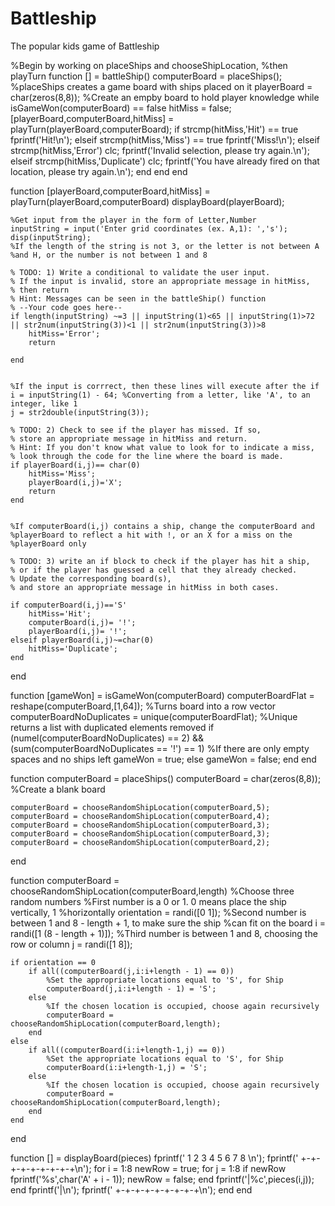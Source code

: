 # Battleship
The popular kids game of Battleship





%Begin by working on placeShips and chooseShipLocation,
%then playTurn
function [] = battleShip()
    computerBoard = placeShips(); %placeShips creates a game board with ships placed on it
    playerBoard = char(zeros(8,8)); %Create an empby board to hold player knowledge
    while isGameWon(computerBoard) == false
        hitMiss = false;
        [playerBoard,computerBoard,hitMiss] = playTurn(playerBoard,computerBoard);
        if strcmp(hitMiss,'Hit') == true
           fprintf('Hit!\n');
        elseif strcmp(hitMiss,'Miss') == true
           fprintf('Miss!\n');
        elseif strcmp(hitMiss,'Error')
            clc;
            fprintf('Invalid selection, please try again.\n');
        elseif strcmp(hitMiss,'Duplicate')
            clc;
            fprintf('You have already fired on that location, please try again.\n');
        end
    end
end

function [playerBoard,computerBoard,hitMiss] = playTurn(playerBoard,computerBoard)
    displayBoard(playerBoard);
    
    %Get input from the player in the form of Letter,Number
    inputString = input('Enter grid coordinates (ex. A,1): ','s');
    disp(inputString);
    %If the length of the string is not 3, or the letter is not between A
    %and H, or the number is not between 1 and 8
    
	% TODO: 1) Write a conditional to validate the user input.
    % If the input is invalid, store an appropriate message in hitMiss,
    % then return
	% Hint: Messages can be seen in the battleShip() function
    % --Your code goes here--
    if length(inputString) ~=3 || inputString(1)<65 || inputString(1)>72 || str2num(inputString(3))<1 || str2num(inputString(3))>8
        hitMiss='Error';
        return
        
    end
    
    
    %If the input is corrrect, then these lines will execute after the if
    i = inputString(1) - 64; %Converting from a letter, like 'A', to an integer, like 1
    j = str2double(inputString(3));
    
	% TODO: 2) Check to see if the player has missed. If so,
    % store an appropriate message in hitMiss and return.
	% Hint: If you don't know what value to look for to indicate a miss,
	% look through the code for the line where the board is made.
    if playerBoard(i,j)== char(0)
        hitMiss='Miss';
        playerBoard(i,j)='X';
        return 
    end
    
    
    %If computerBoard(i,j) contains a ship, change the computerBoard and
    %playerBoard to reflect a hit with !, or an X for a miss on the
    %playerBoard only
	
	% TODO: 3) write an if block to check if the player has hit a ship,
    % or if the player has guessed a cell that they already checked.
	% Update the corresponding board(s),
    % and store an appropriate message in hitMiss in both cases.
    
    if computerBoard(i,j)=='S'
        hitMiss='Hit';
        computerBoard(i,j)= '!';
        playerBoard(i,j)= '!';
    elseif playerBoard(i,j)~=char(0)
        hitMiss='Duplicate';
    end
    
end

function [gameWon] = isGameWon(computerBoard)
    computerBoardFlat = reshape(computerBoard,[1,64]); %Turns board into a row vector
    computerBoardNoDuplicates = unique(computerBoardFlat); %Unique returns a list with duplicated elements removed
    if (numel(computerBoardNoDuplicates) == 2) && (sum(computerBoardNoDuplicates == '!') == 1) %If there are only empty spaces and no ships left
        gameWon = true;
    else
        gameWon = false;
    end
end

function computerBoard = placeShips()
    computerBoard = char(zeros(8,8)); %Create a blank board
    
    computerBoard = chooseRandomShipLocation(computerBoard,5);
    computerBoard = chooseRandomShipLocation(computerBoard,4);
    computerBoard = chooseRandomShipLocation(computerBoard,3);
    computerBoard = chooseRandomShipLocation(computerBoard,3);
    computerBoard = chooseRandomShipLocation(computerBoard,2);
end

function computerBoard = chooseRandomShipLocation(computerBoard,length)
    %Choose three random numbers
    %First number is a 0 or 1. 0 means place the ship vertically, 1
    %horizontally
    orientation = randi([0 1]);
    %Second number is between 1 and 8 - length + 1, to make sure the ship
    %can fit on the board
    i = randi([1 (8 - length + 1)]);
    %Third number is between 1 and 8, choosing the row or column
    j = randi([1 8]);

    if orientation == 0
        if all((computerBoard(j,i:i+length - 1) == 0))
            %Set the appropriate locations equal to 'S', for Ship
            computerBoard(j,i:i+length - 1) = 'S';
        else
            %If the chosen location is occupied, choose again recursively
            computerBoard = chooseRandomShipLocation(computerBoard,length);
        end
    else
        if all((computerBoard(i:i+length-1,j) == 0))
            %Set the appropriate locations equal to 'S', for Ship
            computerBoard(i:i+length-1,j) = 'S';
        else
            %If the chosen location is occupied, choose again recursively
            computerBoard = chooseRandomShipLocation(computerBoard,length);
        end
    end
end

function [] = displayBoard(pieces)
    fprintf('  1 2 3 4 5 6 7 8 \n');
    fprintf(' +-+-+-+-+-+-+-+-+\n');
    for i = 1:8
        newRow = true;
        for j = 1:8
            if newRow
                fprintf('%s',char('A' + i - 1));
                newRow = false;
            end
            fprintf('|%c',pieces(i,j));
        end
        fprintf('|\n');
        fprintf(' +-+-+-+-+-+-+-+-+\n');
    end
end
